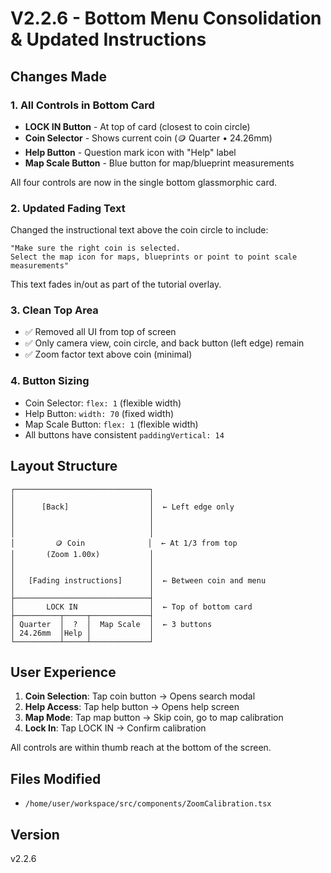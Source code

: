 # V2.2.6 - Bottom Menu Consolidation & Updated Instructions

## Changes Made

### 1. **All Controls in Bottom Card**
- **LOCK IN Button** - At top of card (closest to coin circle)
- **Coin Selector** - Shows current coin (🪙 Quarter • 24.26mm)
- **Help Button** - Question mark icon with "Help" label
- **Map Scale Button** - Blue button for map/blueprint measurements

All four controls are now in the single bottom glassmorphic card.

### 2. **Updated Fading Text**
Changed the instructional text above the coin circle to include:
```
"Make sure the right coin is selected.
Select the map icon for maps, blueprints or point to point scale measurements"
```

This text fades in/out as part of the tutorial overlay.

### 3. **Clean Top Area**
- ✅ Removed all UI from top of screen
- ✅ Only camera view, coin circle, and back button (left edge) remain
- ✅ Zoom factor text above coin (minimal)

### 4. **Button Sizing**
- Coin Selector: `flex: 1` (flexible width)
- Help Button: `width: 70` (fixed width)
- Map Scale Button: `flex: 1` (flexible width)
- All buttons have consistent `paddingVertical: 14`

## Layout Structure

```
┌──────────────────────────────┐
│                              │
│      [Back]                  │  ← Left edge only
│                              │
│                              │
│                              │
│         🪙 Coin              │  ← At 1/3 from top
│       (Zoom 1.00x)           │
│                              │
│                              │
│   [Fading instructions]      │  ← Between coin and menu
│                              │
├──────────────────────────────┤
│       LOCK IN                │  ← Top of bottom card
├──────────┬─────┬─────────────┤
│ Quarter  │  ?  │  Map Scale  │  ← 3 buttons
│ 24.26mm  │Help │             │
└──────────┴─────┴─────────────┘
```

## User Experience

1. **Coin Selection**: Tap coin button → Opens search modal
2. **Help Access**: Tap help button → Opens help screen
3. **Map Mode**: Tap map button → Skip coin, go to map calibration
4. **Lock In**: Tap LOCK IN → Confirm calibration

All controls are within thumb reach at the bottom of the screen.

## Files Modified
- `/home/user/workspace/src/components/ZoomCalibration.tsx`

## Version
v2.2.6
